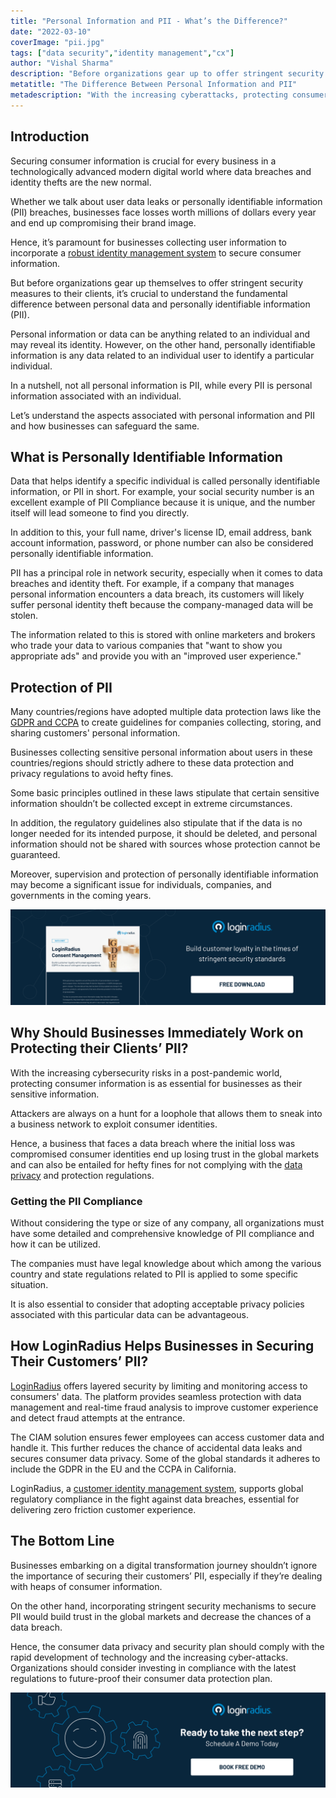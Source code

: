 ```yaml
---
title: "Personal Information and PII - What’s the Difference?"
date: "2022-03-10"
coverImage: "pii.jpg"
tags: ["data security","identity management","cx"]
author: "Vishal Sharma"
description: "Before organizations gear up to offer stringent security measures to their clients, it’s crucial to understand the fundamental difference between personal data and personally identifiable information (PII)."
metatitle: "The Difference Between Personal Information and PII"
metadescription: "With the increasing cyberattacks, protecting consumer identities is crucial. However, there is a thin line between personal information and PII. Read this blog to figure out the difference."
---
```


## Introduction

Securing consumer information is crucial for every business in a technologically advanced modern digital world where data breaches and identity thefts are the new normal. 

Whether we talk about user data leaks or personally identifiable information (PII) breaches, businesses face losses worth millions of dollars every year and end up compromising their brand image. 

Hence, it’s paramount for businesses collecting user information to incorporate a [robust identity management system](https://www.loginradius.com/b2b-identity/) to secure consumer information. 

But before organizations gear up themselves to offer stringent security measures to their clients, it’s crucial to understand the fundamental difference between personal data and personally identifiable information (PII). 

Personal information or data can be anything related to an individual and may reveal its identity. However, on the other hand, personally identifiable information is any data related to an individual user to identify a particular individual. 

In a nutshell, not all personal information is PII, while every PII is personal information associated with an individual. 

Let’s understand the aspects associated with personal information and PII and how businesses can safeguard the same. 


## What is Personally Identifiable Information

Data that helps identify a specific individual is called personally identifiable information, or PII in short. For example, your social security number is an excellent example of PII Compliance because it is unique, and the number itself will lead someone to find you directly.

In addition to this, your full name, driver's license ID, email address, bank account information, password, or phone number can also be considered personally identifiable information.

PII has a principal role in network security, especially when it comes to data breaches and identity theft. For example, if a company that manages personal information encounters a data breach, its customers will likely suffer personal identity theft because the company-managed data will be stolen.

The information related to this is stored with online marketers and brokers who trade your data to various companies that "want to show you appropriate ads" and provide you with an "improved user experience."


## Protection of PII

Many countries/regions have adopted multiple data protection laws like the [GDPR and CCPA](https://www.loginradius.com/blog/identity/ccpa-vs-gdpr-the-compliance-war/) to create guidelines for companies collecting, storing, and sharing customers' personal information. 

Businesses collecting sensitive personal information about users in these countries/regions should strictly adhere to these data protection and privacy regulations to avoid hefty fines. 

Some basic principles outlined in these laws stipulate that certain sensitive information shouldn’t be collected except in extreme circumstances.

In addition, the regulatory guidelines also stipulate that if the data is no longer needed for its intended purpose, it should be deleted, and personal information should not be shared with sources whose protection cannot be guaranteed. 

Moreover, supervision and protection of personally identifiable information may become a significant issue for individuals, companies, and governments in the coming years.

[![DS-consent-mngmnt](DS-consent-mngmnt.png)](https://www.loginradius.com/resource/loginradius-consent-management)


## Why Should Businesses Immediately Work on Protecting their Clients’ PII?

With the increasing cybersecurity risks in a post-pandemic world, protecting consumer information is as essential for businesses as their sensitive information. 

Attackers are always on a hunt for a loophole that allows them to sneak into a business network to exploit consumer identities. 

Hence, a business that faces a data breach where the initial loss was compromised consumer identities end up losing trust in the global markets and can also be entailed for hefty fines for not complying with the [data privacy](https://www.loginradius.com/blog/identity/consumer-data-privacy-security/) and protection regulations. 


### Getting the PII Compliance 

Without considering the type or size of any company, all organizations must have some detailed and comprehensive knowledge of PII compliance and how it can be utilized. 

The companies must have legal knowledge about which among the various country and state regulations related to PII is applied to some specific situation. 

It is also essential to consider that adopting acceptable privacy policies associated with this particular data can be advantageous. 


## How LoginRadius Helps Businesses in Securing Their Customers’ PII? 

[LoginRadius](https://www.loginradius.com/) offers layered security by limiting and monitoring access to consumers' data. The platform provides seamless protection with data management and real-time fraud analysis to improve customer experience and detect fraud attempts at the entrance.

The CIAM solution ensures fewer employees can access customer data and handle it. This further reduces the chance of accidental data leaks and secures consumer data privacy. Some of the global standards it adheres to include the GDPR in the EU and the CCPA in California.

LoginRadius, a [customer identity management system](https://www.loginradius.com/blog/identity/customer-identity-and-access-management/), supports global regulatory compliance in the fight against data breaches, essential for delivering zero friction customer experience.


## The Bottom Line

Businesses embarking on a digital transformation journey shouldn’t ignore the importance of securing their customers’ PII, especially if they’re dealing with heaps of consumer information. 

On the other hand, incorporating stringent security mechanisms to secure PII would build trust in the global markets and decrease the chances of a data breach. 

Hence, the consumer data privacy and security plan should comply with the rapid development of technology and the increasing cyber-attacks. Organizations should consider investing in compliance with the latest regulations to future-proof their consumer data protection plan. 



[![LoginRadius Book a Demo](../../assets/book-a-demo-loginradius.png)](https://www.loginradius.com/contact-us?utm_source=blog&utm_medium=web&utm_campaign=difference-between-personal-info-pii)
